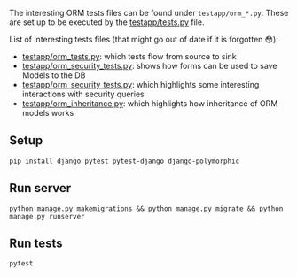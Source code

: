 The interesting ORM tests files can be found under `testapp/orm_*.py`. These are set up to be executed by the [testapp/tests.py](testapp/tests.py) file.

List of interesting tests files (that might go out of date if it is forgotten :flushed:):

- [testapp/orm_tests.py](testapp/orm_tests.py): which tests flow from source to sink
- [testapp/orm_security_tests.py](testapp/orm_form_test.py): shows how forms can be used to save Models to the DB
- [testapp/orm_security_tests.py](testapp/orm_security_tests.py): which highlights some interesting interactions with security queries
- [testapp/orm_inheritance.py](testapp/orm_inheritance.py): which highlights how inheritance of ORM models works

## Setup

```
pip install django pytest pytest-django django-polymorphic
```

## Run server

```
python manage.py makemigrations && python manage.py migrate && python manage.py runserver
```

## Run tests

```
pytest
```

